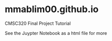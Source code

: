 # mmablim00.github.io
CMSC320 Final Project Tutorial

See the Juypter Notebook as a html file for more
